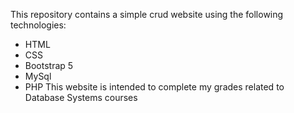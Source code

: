 This repository contains a simple crud website using the following technologies:
- HTML
- CSS
- Bootstrap 5
- MySql
- PHP
This website is intended to complete my grades related to Database Systems courses
